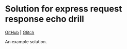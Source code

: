 # Solution for express request response echo drill

[GitHub](https://github.com/Thinkful-Ed/express-request-response-echo-solution) | [Glitch](https://glitch.com/edit/#!/jazzy-triangle)

An example solution.

